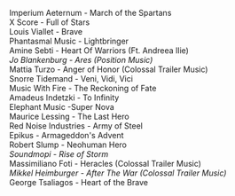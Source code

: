 Imperium Aeternum - March of the Spartans<br/>X Score - Full of Stars<br/>Louis Viallet - Brave<br/>Phantasmal Music - Lightbringer<br/>Amine Sebti - Heart Of Warriors (Ft. Andreea Ilie)<br/>*Jo Blankenburg - Ares (Position Music)*<br/>Mattia Turzo - Anger of Honor (Colossal Trailer Music)<br/>Snorre Tidemand - Veni, Vidi, Vici<br/>Music With Fire - The Reckoning of Fate<br/>Amadeus Indetzki - To Infinity<br/>Elephant Music -Super Nova<br/>Maurice Lessing - The Last Hero<br/>Red Noise Industries - Army of Steel<br/>Epikus - Armageddon's Advent<br/>Robert Slump - Neohuman Hero<br/>*Soundmopi - Rise of Storm*<br/>Massimiliano Foti - Heracles (Colossal Trailer Music)<br/>*Mikkel Heimburger - After The War (Colossal Trailer Music)*<br/>George Tsaliagos - Heart of the Brave
